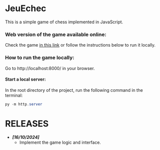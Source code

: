 # JeuEchec

This is a simple game of chess implemented in JavaScript.


### Web version of the game available online:

Check the game [in this link](https://poc.frederic-dabadie.fr/chess/) or follow the instructions below to run it locally.

### How to run the game locally:
Go to http://localhost:8000/ in your browser.

#### Start a local server:
In the root directory of the project, run the following command in the terminal:

```powershell
py -m http.server
```


# RELEASES
- **_[16/10/2024]_**  
  - Implement the game logic and interface.